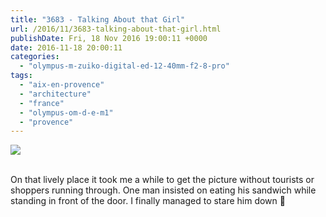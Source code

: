 ```yaml
---
title: "3683 - Talking About that Girl"
url: /2016/11/3683-talking-about-that-girl.html
publishDate: Fri, 18 Nov 2016 19:00:11 +0000
date: 2016-11-18 20:00:11
categories: 
  - "olympus-m-zuiko-digital-ed-12-40mm-f2-8-pro"
tags: 
  - "aix-en-provence"
  - "architecture"
  - "france"
  - "olympus-om-d-e-m1"
  - "provence"
---
```

<div class="container">
<div class="center"><a target="_blank" href="https://d25zfm9zpd7gm5.cloudfront.net/1200x1200/2016/20160621_143318_lr.jpg"><img class="webfeedsFeaturedVisual" src="https://d25zfm9zpd7gm5.cloudfront.net/0600x0600/2016/20160621_143318_lr.jpg" /></a></div>
</div>
<br />

On that lively place it took me a while to get the picture without tourists or shoppers running through. One man insisted on eating his sandwich while standing in front of the door. I finally managed to stare him down 🙂
